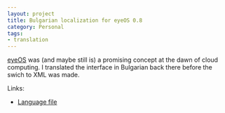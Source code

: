 ```yaml
---
layout: project
title: Bulgarian localization for eyeOS 0.8
category: Personal
tags:
- translation
---
```


[eyeOS](http://eyeos.org/) was (and maybe still is) a promising concept at the dawn of cloud computing. I translated the interface in Bulgarian back there before the swich to XML was made.

Links:

* [Language file](http://dev.horemag.net/category/translations/eyeos-translations/)
